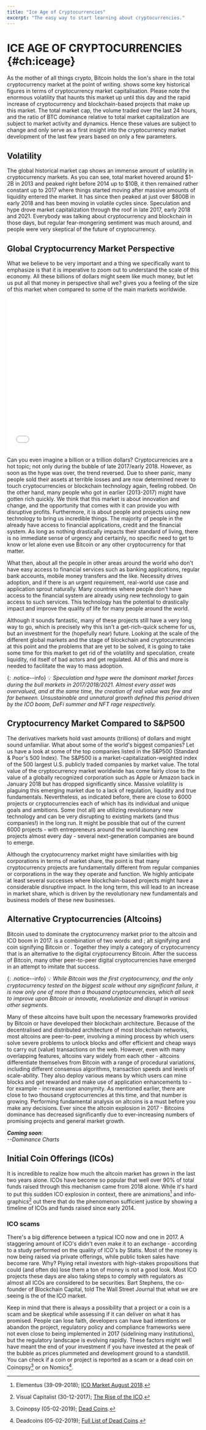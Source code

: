 ```yaml
---
title: "Ice Age of Cryptocurrencies"
excerpt: "The easy way to start learning about cryptocurrencies."
---
```


# ICE AGE OF CRYPTOCURRENCIES {#ch:iceage}

As the mother of all things crypto, Bitcoin holds the lion's share in
the total cryptocurrency market at the point of writing. shows some key
historical figures in terms of cryptocurrency market capitalisation.
Please note the enormous volatility that haunts this market up until
this day and the rapid increase of cryptocurrency and blockchain-based
projects that make up this market. The total market cap, the volume
traded over the last 24 hours, and the ratio of BTC dominance relative
to total market capitalization are subject to market activity and
dynamics. Hence these values are subject to change and only serve as a
first insight into the cryptocurrency market development of the last few
years based on only a few parameters.

## Volatility

The global historical market cap shows an immense amount of volatility in
cryptocurrency markets. As you can see, total market hovered around
\$1-2B in 2013 and peaked right before 2014 up to \$10B, it then
remained rather constant up to 2017 where things started moving after
massive amounts of liquidity entered the market. It has since then
peaked at just over \$800B in early 2018 and has been moving in volatile cycles
since. Speculation and hype drove market capitalization through the
roof in late 2017, early 2018 and 2021. Everybody was talking about
cryptocurrency and blockchain in those days, but regular fear-mongering
sentiment was much around, and people were very skeptical of the future
of cryptocurrency.


## Global Cryptocurrency Market Perspective

What we believe to be very important and a thing we specifically want to
emphasize is that it is imperative to zoom out to understand the scale
of this economy. All these billions of dollars might seem like much
money, but let us put all that money in perspective shall we? gives you
a feeling of the size of this market when compared to some of the main
markets worldwide.

<iframe src="/assets/images/rmd/hist_mcap.html" height="400px" width="100%" style="border:none;"></iframe>

Can you even imagine a billion or a trillion dollars? Cryptocurrencies
are a hot topic; not only during the bubble of late 2017/early 2018.
However, as soon as the hype was over, the trend reversed. Due to sheer
panic, many people sold their assets at terrible losses and are now
determined never to touch cryptocurrencies or blockchain technology
again, feeling robbed. On the other hand, many people who got in earlier
(2013-2017) might have gotten rich quickly. We think that this market is
about innovation and change, and the opportunity that comes with it can
provide you with disruptive profits. Furthermore, it is about people and
projects using new technology to bring us incredible things. The
majority of people in the already have access to financial applications,
credit and the financial system. As long as nothing drastically impacts
their standard of living, there is no immediate sense of urgency and
certainly, no specific need to get to know or let alone even use Bitcoin
or any other cryptocurrency for that matter.

What then, about all the people in other areas around the world who
don't have easy access to financial services such as banking
applications, regular bank accounts, mobile money transfers and the
like. Necessity drives adoption, and if there is an urgent requirement,
real-world use case and application sprout naturally. Many countries
where people don't have access to the financial system are already using
new technology to gain access to such services. This technology has the
potential to drastically impact and improve the quality of life for many
people around the world.

Although it sounds fantastic, many of these projects still have a very
long way to go, which is precisely why this isn't a get-rich-quick
scheme for us, but an investment for the (hopefully near) future.
Looking at the scale of the different global markets and the stage of
blockchain and cryptocurrencies at this point and the problems that are
yet to be solved, it is going to take some time for this market to get
rid of the volatility and speculation, create liquidity, rid itself of
bad actors and get regulated. All of this and more is needed to
facilitate the way to mass adoption.

{: .notice--info}
:bulb: *Speculation and hype were the dominant market forces during the bull
markets in 2017/2018/2021. Almost every asset was overvalued, and at the same
time, the creation of real value was few and far between. Unsustainable
and unnatural growth defined this period driven by the ICO boom, DeFi summer and NFT rage respectively.*


## Cryptocurrency Market Compared to S&P500

The derivatives markets hold vast amounts (trillions) of dollars and
might sound unfamiliar. What about some of the world's biggest
companies? Let us have a look at some of the top companies listed in the
S&P500 (Standard & Poor's 500 Index). The S&P500 is a
market-capitalization-weighted index of the 500 largest U.S. publicly
traded companies by market value. The total value of the cryptocurrency
market worldwide has come fairly close to the value of a globally
recognized corporation such as Apple or Amazon back in January 2018 but
has dropped significantly since. Massive volatility is plaguing this
emerging market due to a lack of regulation, liquidity and true
fundamentals. Nevertheless, as indicated before, there are close to 6000
projects or cryptocurrencies each of which has its individual and unique
goals and ambitions. Some (not all) are utilizing revolutionary new
technology and can be very disrupting to existing markets (and thus
companies!) in the long run. It might be possible that out of the
current 6000 projects - with entrepreneurs around the world launching
new projects almost every day - several next-generation companies are
bound to emerge.

Although the cryptocurrency market might have similarities with big
corporations in terms of market share, the point is that many
cryptocurrency projects are fundamentally different from regular
companies or corporations in the way they operate and function. We
highly anticipate at least several successes where blockchain-based
projects might have a considerable disruptive impact. In the long term,
this will lead to an increase in market share, which is driven by the
revolutionary new fundamentals and business models of these new
businesses.

## Alternative Cryptocurrencies (Altcoins)

Bitcoin used to dominate the cryptocurrency market prior to the altcoin
and ICO boom in 2017. is a combination of two words: and ; alt
signifying and coin signifying Bitcoin or . Together they imply a
category of cryptocurrency that is an alternative to the digital
cryptocurrency Bitcoin. After the success of Bitcoin, many other
peer-to-peer digital cryptocurrencies have emerged in an attempt to
imitate that success.

{: .notice--info}
:bulb: *While Bitcoin was the first cryptocurrency, and the only cryptocurrency
tested on the biggest scale without any significant failure, it is now
only one of more than a thousand cryptocurrencies, which all seek to
improve upon Bitcoin or innovate, revolutionize and disrupt in various
other segments.*

Many of these altcoins have built upon the necessary frameworks provided
by Bitcoin or have developed their blockchain architecture. Because of
the decentralised and distributed architecture of most blockchain
networks, most altcoins are peer-to-peer, involving a mining process by
which users solve severe problems to unlock blocks and offer efficient
and cheap ways to carry out (value) transactions on the web. However,
even with many overlapping features, altcoins vary widely from each
other - altcoins differentiate themselves from Bitcoin with a range of
procedural variations, including different consensus algorithms,
transaction speeds and levels of scale-ability. They also deploy various
means by which users can mine blocks and get rewarded and make use of
application enhancements to - for example - increase user anonymity. As
mentioned earlier, there are close to two thousand cryptocurrencies at
this time, and that number is growing. Performing fundamental analysis
on altcoins is a must before you make any decisions. Ever since the altcoin explosion in 2017 -
Bitcoins dominance has decreased significantly due to ever-increasing
numbers of promising projects and general market growth.

>
***Coming soon**:<br>--Dominance Charts*

## Initial Coin Offerings (ICOs)

It is incredible to realize how much the altcoin market has grown in the
last two years alone. ICOs have become so popular that well over 90% of
total funds raised through this mechanism came from 2018 alone. While
it's hard to put this sudden ICO explosion in context, there are
animations[^1] and info-graphics[^2] out there that do the phenomenon
sufficient justice by showing a timeline of ICOs and funds raised since
early 2014.

### ICO scams

There's a big difference between a typical ICO now and one in 2017. A
staggering amount of ICO's didn't even make it to an exchange -
according to a study performed on the quality of ICO's by Statis.
Most of the money is now being raised via private offerings, while
public token sales have become rare. Why? Plying retail investors with
high-stakes propositions that could (and often do) lose them a ton of
money is not a good look. Most ICO projects these days are also taking
steps to comply with regulators as almost all ICOs are considered to be
securities. Bart Stephens, the co-founder of Blockchain Capital, told
The Wall Street Journal that what we are seeing is the of the ICO
market.

Keep in mind that there is always a possibility that a project or a coin
is a scam and be skeptical while assessing if it can deliver on what it
has promised. People can lose faith, developers can have bad intentions
or abandon the project, regulatory policy and compliance frameworks were
not even close to being implemented in 2017 (sidelining many
institutions), but the regulatory landscape is evolving rapidly. These
factors might well have meant the end of your investment if you have
invested at the peak of the bubble as prices plummeted and development
ground to a standstill. You can check if a coin or project is reported
as a scam or a dead coin on Coinopsy[^4] or on Nomics[^5].

[^1]: Elementus (39-09-2018); [ICO Market August 2018](https://elementus.io/blog/ico-market-august-2018).
[^2]: Visual Capitalist (30-12-2017); [The Rise of the ICO](https://www.visualcapitalist.com/the-rise-of-the-ico).
[^4]: Coinopsy (05-02-2019); [Dead Coins](https://www.coinopsy.com/dead-coins).
[^5]: Deadcoins (05-02-2019); [Full List of Dead Coins](https://nomics.com/?label=deadcoins).
